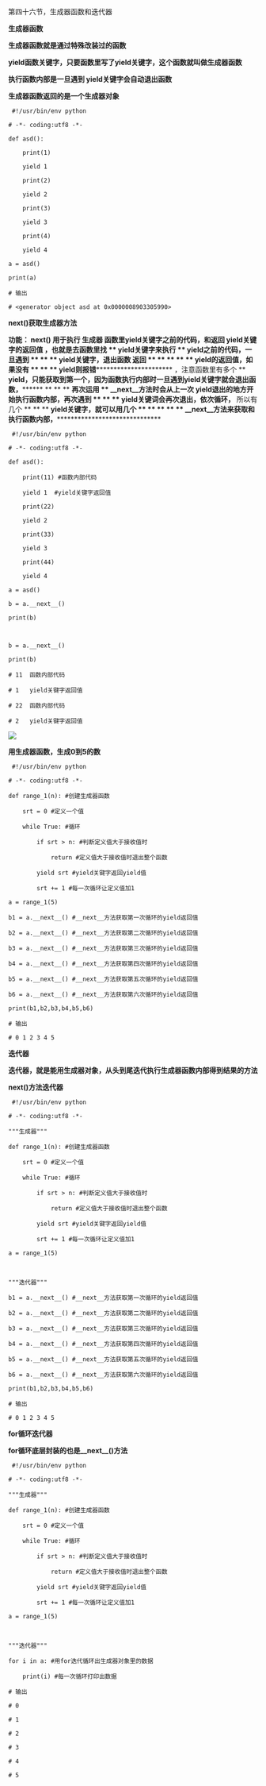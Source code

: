第四十六节，生成器函数和迭代器

**生成器函数**

**生成器函数就是通过特殊改装过的函数**

**yield函数关键字，只要函数里写了yield关键字，这个函数就叫做生成器函数**

****执行函数内部是一旦遇到 **yield关键字会自动退出函数******

**生成器函数返回的是一个生成器对象**

    
    
     #!/usr/bin/env python
    # -*- coding:utf8 -*-
    def asd():
        print(1)
        yield 1
        print(2)
        yield 2
        print(3)
        yield 3
        print(4)
        yield 4
    a = asd()
    print(a)
    # 输出
    # <generator object asd at 0x0000008903305990>



**__next__()获取生成器方法**

**功能： **__next__()** 用于执行 **生成器** 函数里yield关键字之前的代码，和返回 **yield关键字的返回值
，也就是去函数里找 ** **yield关键字来执行 ** **yield之前的代码，一旦遇到 ** ** **
**yield关键字，退出函数******** 返回 ** ** ** ** ** **yield的返回值，如果没有 ** ** **
**yield则报错**************************** ，注意函数里有多个 **
**yield，只能获取到第一个，因为函数执行内部时一旦遇到yield关键字就会退出函数，******** ** ** ** **再次运用 **
**__next__方法时会从上一次 **yield退出的地方开始执行函数内部，再次遇到 ** ** **
**yield关键词会再次退出，依次循环，********  所以有几个 ** ** ** **yield关键字，就可以用几个 ** ** ** ** **
**__next__方法来获取和执行函数内部，**********************************

    
    
     #!/usr/bin/env python
    # -*- coding:utf8 -*-
    def asd():
        print(11) #函数内部代码
        yield 1  #yield关键字返回值
        print(22)
        yield 2
        print(33)
        yield 3
        print(44)
        yield 4
    a = asd()
    b = a.__next__()
    print(b)
    
    b = a.__next__()
    print(b)
    # 11  函数内部代码
    # 1   yield关键字返回值
    # 22  函数内部代码
    # 2   yield关键字返回值

![](https://images2015.cnblogs.com/blog/955761/201609/955761-20160907164048707-325140904.png)



**用生成器函数，生成0到5的数**

    
    
     #!/usr/bin/env python
    # -*- coding:utf8 -*-
    def range_1(n): #创建生成器函数
        srt = 0 #定义一个值
        while True: #循环
            if srt > n: #判断定义值大于接收值时
                return #定义值大于接收值时退出整个函数
            yield srt #yield关键字返回yield值
            srt += 1 #每一次循环让定义值加1
    a = range_1(5)
    b1 = a.__next__() #__next__方法获取第一次循环的yield返回值
    b2 = a.__next__() #__next__方法获取第二次循环的yield返回值
    b3 = a.__next__() #__next__方法获取第三次循环的yield返回值
    b4 = a.__next__() #__next__方法获取第四次循环的yield返回值
    b5 = a.__next__() #__next__方法获取第五次循环的yield返回值
    b6 = a.__next__() #__next__方法获取第六次循环的yield返回值
    print(b1,b2,b3,b4,b5,b6)
    # 输出
    # 0 1 2 3 4 5



**迭代器**

**迭代器，就是能用生成器对象，从头到尾迭代执行生成器函数内部得到结果的方法**

****__next__()方法迭代器****

    
    
     #!/usr/bin/env python
    # -*- coding:utf8 -*-
    """生成器"""
    def range_1(n): #创建生成器函数
        srt = 0 #定义一个值
        while True: #循环
            if srt > n: #判断定义值大于接收值时
                return #定义值大于接收值时退出整个函数
            yield srt #yield关键字返回yield值
            srt += 1 #每一次循环让定义值加1
    a = range_1(5)
    
    """迭代器"""
    b1 = a.__next__() #__next__方法获取第一次循环的yield返回值
    b2 = a.__next__() #__next__方法获取第二次循环的yield返回值
    b3 = a.__next__() #__next__方法获取第三次循环的yield返回值
    b4 = a.__next__() #__next__方法获取第四次循环的yield返回值
    b5 = a.__next__() #__next__方法获取第五次循环的yield返回值
    b6 = a.__next__() #__next__方法获取第六次循环的yield返回值
    print(b1,b2,b3,b4,b5,b6)
    # 输出
    # 0 1 2 3 4 5

**for循环迭代器**

****for循环底层封装的也是__next__()方法****

    
    
     #!/usr/bin/env python
    # -*- coding:utf8 -*-
    """生成器"""
    def range_1(n): #创建生成器函数
        srt = 0 #定义一个值
        while True: #循环
            if srt > n: #判断定义值大于接收值时
                return #定义值大于接收值时退出整个函数
            yield srt #yield关键字返回yield值
            srt += 1 #每一次循环让定义值加1
    a = range_1(5)
    
    """迭代器"""
    for i in a: #用for迭代循环出生成器对象里的数据
        print(i) #每一次循环打印出数据
    # 输出
    # 0
    # 1
    # 2
    # 3
    # 4
    # 5



